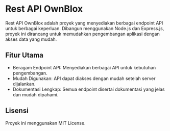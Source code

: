 # Rest API OwnBlox

Rest API OwnBlox adalah proyek yang menyediakan berbagai endpoint API untuk berbagai keperluan. Dibangun menggunakan Node.js dan Express.js, proyek ini dirancang untuk memudahkan pengembangan aplikasi dengan akses data yang mudah.

## Fitur Utama
- Beragam Endpoint API: Menyediakan berbagai API untuk kebutuhan pengembangan.
- Mudah Digunakan: API dapat diakses dengan mudah setelah server dijalankan.
- Dokumentasi Lengkap: Semua endpoint disertai dokumentasi yang jelas dan mudah dipahami.

## Lisensi
Proyek ini menggunakan MIT License.
